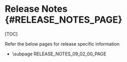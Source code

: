 # Release Notes {#RELEASE_NOTES_PAGE}

[TOC]

Refer the below pages for release specific information

- \subpage RELEASE_NOTES_09_02_00_PAGE